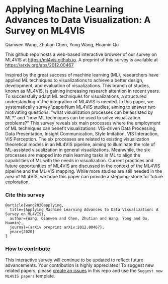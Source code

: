 # Applying Machine Learning Advances to Data Visualization: A Survey on ML4VIS
Qianwen Wang, Zhutian Chen, Yong Wang, Huamin Qu

This github repo hosts a web-based interactive browser of our survey on ML4VIS at https://ml4vis.github.io.
A preprint of this survey is available at https://arxiv.org/abs/2012.00467

Inspired by the great success of machine learning (ML), researchers have applied ML techniques to visualizations to achieve a better design, development, and evaluation of visualizations. This branch of studies, known as ML4VIS, is gaining increasing research attention in recent years. To successfully adapt ML techniques for visualizations, a structured understanding of the integration of ML4VIS is needed. In this paper, we systematically survey \paperNum ML4VIS studies, aiming to answer two motivating questions: "what visualization processes can be assisted by ML?" and "how ML techniques can be used to solve visualization problems?" This survey reveals six main processes where the employment of ML techniques can benefit visualizations: VIS-driven Data Processing, Data Presentation, Insight Communication, Style Imitation, VIS Interaction, VIS Perception. The six processes are related to existing visualization theoretical models in an ML4VIS pipeline, aiming to illuminate the role of ML-assisted visualization in general visualizations. Meanwhile, the six processes are mapped into main learning tasks in ML to align the capabilities of ML with the needs in visualization. Current practices and future opportunities of ML4VIS are discussed in the context of the ML4VIS pipeline and the ML-VIS mapping. While more studies are still needed in the area of ML4VIS, we hope this paper can provide a stepping-stone for future exploration. 

### Cite this survey
```
@article{wang2020applying,
  title={Applying Machine Learning Advances to Data Visualization: A Survey on ML4VIS},
  author={Wang, Qianwen and Chen, Zhutian and Wang, Yong and Qu, Huamin},
  journal={arXiv preprint arXiv:2012.00467},
  year={2020}
}
```
### How to contribute
This interactive survey will continue to be updated to reflect future advancements.
Your contribution is highly appreciated!
To suggest new related papers,
please [create an issues](https://github.com/ML4VIS/ML4VIS.github.io/issues/new/choose) in this repo and use the `Suggest new ML4VIS papers` template.
